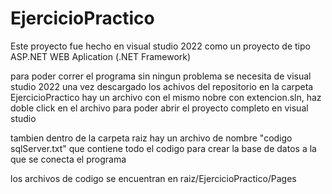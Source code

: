 # EjercicioPractico

Este proyecto fue hecho en visual studio 2022 como un proyecto de tipo ASP.NET WEB Aplication (.NET Framework)

para poder correr el programa sin ningun problema se necesita de visual studio 2022 una vez descargado los achivos del repositorio 
en la carpeta EjercicioPractico hay un archivo con el mismo nobre con extencion.sln, haz doble click en el archivo para poder abrir el proyecto completo 
en visual studio 

tambien dentro de la carpeta raiz hay un archivo de nombre "codigo sqlServer.txt" que contiene todo el codigo para crear la base de datos a la que se conecta el programa

los archivos de codigo se encuentran en  raiz/EjercicioPractico/Pages
